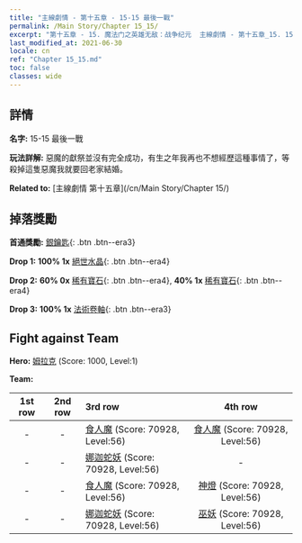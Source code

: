 ```yaml
---
title: "主線劇情 - 第十五章 - 15-15 最後一戰"
permalink: /Main Story/Chapter 15_15/
excerpt: "第十五章 - 15. 魔法门之英雄无敌：战争纪元  主線劇情 - 第十五章_15. 15-15 最後一戰"
last_modified_at: 2021-06-30
locale: cn
ref: "Chapter 15_15.md"
toc: false
classes: wide
---
```


## 詳情

 **名字:** 15-15 最後一戰

 **玩法詳解:** 惡魔的獻祭並沒有完全成功，有生之年我再也不想經歷這種事情了，等殺掉這隻惡魔我就要回老家結婚。

 **Related to:** [主線劇情 第十五章](/cn/Main Story/Chapter 15/)

## 掉落獎勵

 **首通獎勵:** [銀鑰匙](/cn/Items/con_693/){: .btn .btn--era3}

 **Drop 1:** **100% 1x** [絕世水晶](/cn/Items/mat_52/){: .btn .btn--era4}

 **Drop 2:** **60% 0x** [稀有寶石](/cn/Items/mat_44/){: .btn .btn--era4}, **40% 1x** [稀有寶石](/cn/Items/mat_44/){: .btn .btn--era4}

 **Drop 3:** **100% 1x** [法術卷軸](/cn/Items/con_694/){: .btn .btn--era3}


## Fight against Team
 **Hero:** [姆拉克](/cn/heroes/Mullich/) (Score: 1000, Level:1)

 **Team:**


  | 1st row | 2nd row | 3rd row | 4th row |
  |:----:|:----:|:----|:----:|
  | - | - | [食人魔](/cn/units/Ogre/) (Score: 70928, Level:56)  | [食人魔](/cn/units/Ogre/) (Score: 70928, Level:56)  |
  | - | - | [娜迦蛇妖](/cn/units/Naga/) (Score: 70928, Level:56)  | - |
  | - | - | [食人魔](/cn/units/Ogre/) (Score: 70928, Level:56)  | [神燈](/cn/units/Genie/) (Score: 70928, Level:56)  |
  | - | - | [娜迦蛇妖](/cn/units/Naga/) (Score: 70928, Level:56)  | [巫妖](/cn/units/Lich/) (Score: 70928, Level:56)  |


